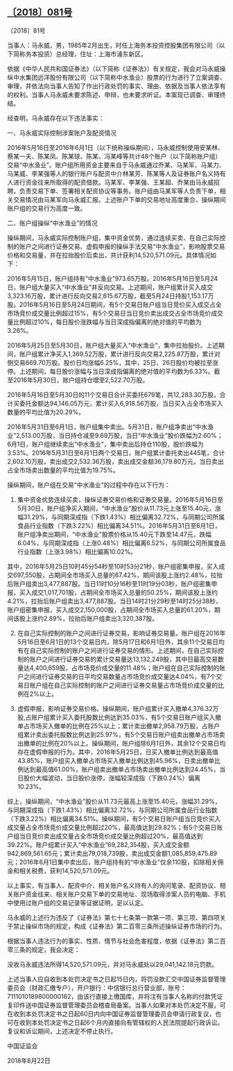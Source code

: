 ## [〔2018〕081号](http://www.csrc.gov.cn/pub/zjhpublic/G00306212/201809/t20180920_344423.htm)





















〔2018〕81号

 





当事人：马永威，男，1985年2月出生，时任上海务本投资控股集团有限公司（以下简称务本投资）总经理，住址：上海市浦东新区。

依据《中华人民共和国证券法》（以下简称《证券法》）有关规定，我会对马永威操纵中水集团远洋股份有限公司（以下简称中水渔业）股票的行为进行了立案调查、审理，并依法向当事人告知了作出行政处罚的事实、理由、依据及当事人依法享有的权利。当事人马永威未要求陈述、申辩，也未要求听证。本案现已调查、审理终结。

经查明，马永威存在以下违法事实：

一、马永威实际控制涉案账户及配资情况

2016年5月16日至2016年6月1日（以下统称操纵期间），马永威控制使用安某林、蔡某一夫、陈某凤、陈某球、陈某、冯某峰等共计48个账户（以下简称账户组）交易“中水渔业”。账户组所用资金主要来自于马永威通过乔某、马某军、马某力、马某威、李某强等人的银行账户与配资中介林某芳、陈某等人及证券账户名义持有人进行资金往来所取得的配资借款。马某军、李某强、王某超、乔某由马永威招聘，负责交易下单、签署相关配资协议等事务。账户组由马某军等人负责下单，相关交易情况由马某军向马永威汇报。上述账户下单的交易地址高度重合，操纵期间账户组的交易行为高度一致。

二、账户组操纵“中水渔业”的情况

操纵期间，马永威实际控制账户组，集中资金优势，通过连续买卖、在自己实际控制的账户之间进行证券交易、虚假申报的操纵手法交易“中水渔业”，影响股票交易价格和交易量，并在拉抬股价后卖出，共计获利14,520,571.09元。具体情况如下：

2016年5月15日，账户组持有“中水渔业”973.65万股。2016年5月16日至5月24日，账户组大量买入“中水渔业”并反向交易。上述期间，账户组累计买入成交3,323.16万股，累计进行反向交易2,615.67万股，截至5月24日持股1,153.17万股。2016年5月16日至5月24日期间，有5个交易日账户组当日竞价买入成交占全市场竞价成交量比例超过15%，有5个交易日当日竞价卖出成交占全市场竞价成交量比例超过10%，每日股价涨跌幅与当日深成指偏离的绝对值的平均数为3.26%。

2016年5月25日至5月30日，账户组大量买入“中水渔业”，集中拉抬股价。上述期间，账户组累计净买入1,369.52万股，累计进行反向交易2,225.87万股，累计对倒交易669.70万股。股价日均涨幅6.25%，其中，25日、26日股价均被拉至涨停。上述期间，每日股价涨幅与当日深成指偏离的绝对值的平均数为6.33%。截至2016年5月30日，账户组持仓增至2,522.70万股。

2016年5月16日至5月30日的11个交易日合计买委托679笔，共12,283.30万股，合计买委托金额达94,146.05万元，累计买入6,918.56万股，当日买入占全市场买入数量的平均比值为20.29%。

2016年5月31日至6月1日，账户组集中卖出。5月31日，账户组净卖出“中水渔业”2,513.00万股，当日持仓减至9.69万股，当日“中水渔业”股价跌幅为2.60%；6月1日，账户组继续卖出“中水渔业”，集中卖出后持仓110股，股价跌幅为3.53%。2016年5月31日至6月1日两个交易日，账户组累计委托卖出445笔，合计2,602.10万股，卖出成交2,532.36万股，卖出成交金额36,179.80万元，当日卖出占全市场卖出数量的平均比值为19.75%。

操纵期间，账户组在交易“中水渔业”的过程中存在以下行为：

1. 集中资金优势连续买卖，操纵证券交易价格和证券交易量。2016年5月16日至5月30日，账户组净买入期间，“中水渔业”股价从11.73元上涨至15.40元，涨幅31.29%，与同期深成指（下跌1.43%）相比偏离32.72%，与同期公司所属食品行业指数（下跌3.22%）相比偏离34.51%。2016年5月31日至6月1日，账户组净卖出期间，“中水渔业”股票价格从15.40元下跌至14.47元，跌幅6.04%，与同期深成指（上涨0.48%）相比偏离6.52%，与同期公司所属食品行业指数（上涨3.98%）相比偏离10.02%。

其中，2016年5月25日10时45分54秒至10时53分21秒，账户组密集申报，买入成交697,550股，占期间全市场买入总量的67.42%，期间该股上涨约2.48%，拉抬后账户组卖出3,477,887股。当日11时10分16秒至11时19分03秒，账户组密集申报，买入成交1,017,701股，占期间全市场买入总量的50.25%，期间该股上涨约4.21%，拉抬后账户组卖出3,477,887股。当日14时21分29秒至14时25分38秒，账户组密集申报，买入成交2,150,000股，占期间全市场买入总量的61.20%，期间该股上涨约2.89%，拉抬后账户组卖出3,320,387股。

2. 在自己实际控制的账户之间进行证券交易，影响证券交易量。账户组在2016年5月16日至6月1日的13个交易日内，除5月17日和6月1日外，其余11个交易日均有在自己实际控制的账户之间进行证券交易的情形。上述期间，在自己实际控制的账户之间进行证券交易的累计交易量达13,132,249股，其中日最高交易数量达4,400,659股，占市场竞价成交量的11.48%；账户组在自己实际控制的账户之间进行证券交易的日平均交易数量占市场竞价成交量达4.04%，有7个交易日账户组在自己实际控制的账户之间进行证券交易量占市场竞价成交量的比例在2%以上。

3. 虚假申报，影响证券交易价格。操纵期间，账户组累计买入撤单4,376.32万股,占账户组累计买入委托股数比例达到35.03%，有5个交易日账户组买入撤单占市场买入撤单的比例在25%以上；累计卖出撤单2,958.79万股，占账户组累计卖出委托股数比例达到25.97%，有5个交易日账户组卖出撤单占市场卖出撤单的比例在20%以上。操纵期间，账户组除6月1日外，其余12个交易日均存在虚假申报的行为。其中，2016年5月25日，日买入撤单比例达到最高值43.85%，账户组买入撤单占市场买入撤单比例达到45.96%，日卖出撤单比例达到最高值61.00%，账户组卖出撤单占市场卖出撤单比例达到24.45%，当日股价大幅波动，当日股价涨停，涨幅较深成指（下跌0.24%）偏离10.23%。

综上，操纵期间，“中水渔业”股价从11.73元最高上涨至15.40元，涨幅31.29%，与同期深成指（下跌1.43%）相比偏离32.72%，与同期公司所属食品行业指数（下跌3.22%）相比偏离34.51%。操纵期间，有5个交易日账户组当日竞价买入成交量占全市场竞价成交量比例超过20%，最高值达到29.82%；有5个交易日账户组当日竞价卖出成交量占全市场竞价成交量比例超过20%，最高值达到39.22%。账户组累计买入“中水渔业”69,282,354股，买入成交金额942,869,561.65元；累计卖出79,018,739股，卖出成交金额1,085,859,475.89元；2016年6月1日集中卖出后，账户组持有的“中水渔业”仅余110股，扣除相关佣金和相关税费，获利14,520,571.09元。

以上事实，有当事人、配资中介、相关账户名义持有人的询问笔录、配资协议、相关账户资金往来、相关账户交易下单的交易地址、现场取得涉案人员的电脑、手机中使用过账户组的交易记录等证据证明，足以认定。

马永威的上述行为违反了《证券法》第七十七条第一款第一项、第三项、第四项关于禁止操纵市场的规定，构成《证券法》第二百零三条所述操纵证券市场的行为。

根据当事人违法行为的事实、性质、情节与社会危害程度，依据《证券法》第二百零三条的规定，我会决定：

没收马永威违法所得14,520,571.09元，并对马永威处以29,041,142.18元罚款。

上述当事人应自收到本处罚决定书之日起15日内，将罚没款汇交中国证券监督管理委员会（财政汇缴专户），开户银行：中信银行总行营业部，账号：7111010189800000162，由该行直接上缴国库，并将注有当事人名称的付款凭证复印件送中国证券监督管理委员会稽查局备案。当事人如果对本处罚决定不服，可在收到本处罚决定书之日起60日内向中国证券监督管理委员会申请行政复议，也可在收到本处罚决定书之日起6个月内直接向有管辖权的人民法院提起行政诉讼。复议和诉讼期间，上述决定不停止执行。









中国证监会      

2018年8月22日    



